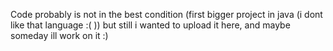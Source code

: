 Code probably is not in the best condition (first bigger project in java (i dont like that language :( )) but still i wanted to upload it here, and maybe someday ill work on it :)

